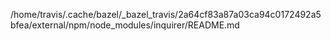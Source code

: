 /home/travis/.cache/bazel/_bazel_travis/2a64cf83a87a03ca94c0172492a5bfea/external/npm/node_modules/inquirer/README.md